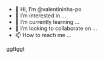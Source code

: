 - 👋 Hi, I’m @valentininha-po
- 👀 I’m interested in ...
- 🌱 I’m currently learning ...
- 💞️ I’m looking to collaborate on ...
- 📫 How to reach me ...

<!---
valentininha-po/valentininha-po is a ✨ special ✨ repository because its `README.md` (this file) appears on your GitHub profile.
You can click the Preview link to take a look at your changes.
--->
ggttggt

